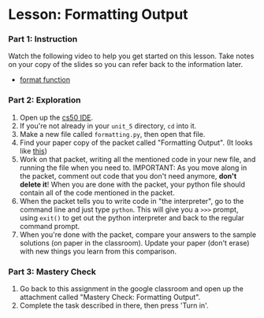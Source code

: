 # Lesson: Formatting Output

### Part 1: Instruction
Watch the following video to help you get started on this lesson. Take notes on your copy of the slides so you can refer back to the information later.
- [format function](https://www.youtube.com/watch?v=fQPuBRSONZs)

### Part 2: Exploration
1. Open up the [cs50 IDE](https://ide.cs50.io).
1. If you're not already in your `unit_5` directory, `cd` into it.
1. Make a new file called `formatting.py`, then open that file.
1. Find your paper copy of the packet called "Formatting Output". (It looks like [this](https://drive.google.com/open?id=19GsjtFKDOCa8q35DEO2cM2CfCArZTWn8))
1. Work on that packet, writing all the mentioned code in your new file, and running the file when you need to. IMPORTANT: As you move along in the packet, comment out code that you don't need anymore, **don't delete it**! When you are done with the packet, your python file should contain all of the code mentioned in the packet.
1. When the packet tells you to write code in "the interpreter", go to the command line and just type `python`. This will give you a `>>>` prompt, using `exit()` to get out the python interpreter and back to the regular command prompt.
1. When you're done with the packet, compare your answers to the sample solutions (on paper in the classroom). Update your paper (don't erase) with new things you learn from this comparison.

### Part 3: Mastery Check
1. Go back to this assignment in the google classroom and open up the attachment called "Mastery Check: Formatting Output".
1. Complete the task described in there, then press 'Turn in'.
